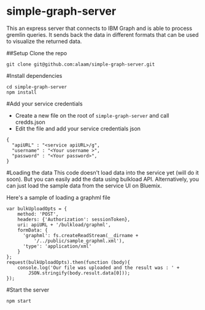 # simple-graph-server
This an express server that connects to IBM Graph and is able to process gremlin queries. It sends back the data in different formats that can be used to visualize the returned data.

##Setup
Clone the repo

```
git clone git@github.com:alaam/simple-graph-server.git
```

#Install dependencies
```
cd simple-graph-server
npm install
```

#Add your service credentials
- Create a new file on the root of `simple-graph-server` and call credds.json
- Edit the file and add your service credentials json 
```
{
  "apiURL" : "<service apiURL>/g",
  "username" : "<Your username >",
  "password" : "<Your password>",
} 
```

#Loading the data
This code doesn't load data into the service yet (will do it soon). But you can easily add the data using bulkload API. Alternatively, you can just load the sample data from the service UI on Bluemix.

Here's a sample of loading a graphml file

```
var bulkUploadOpts = {
    method: 'POST',
    headers: {'Authorization': sessionToken},
    uri: apiURL + '/bulkload/graphml',
    formData: {
      'graphml': fs.createReadStream(__dirname +  
          '/../public/sample_graphml.xml'),
      'type': 'application/xml'
    }
};
request(bulkUploadOpts).then(function (body){
    console.log('Our file was uploaded and the result was : ' +
        JSON.stringify(body.result.data[0]));
});
```

#Start the server
```
npm start
```

